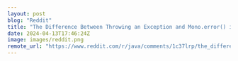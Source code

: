 ```yaml
---
layout: post
blog: "Reddit"
title: "The Difference Between Throwing an Exception and Mono.error() in Spring Webflux"
date: 2024-04-13T17:46:24Z
image: images/reddit.png
remote_url: "https://www.reddit.com/r/java/comments/1c37lrp/the_difference_between_throwing_an_exception_and/"
---
```

